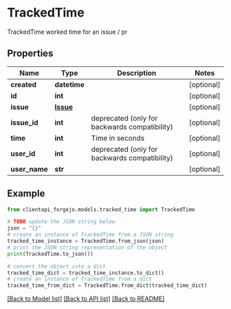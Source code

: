 # TrackedTime

TrackedTime worked time for an issue / pr

## Properties

Name | Type | Description | Notes
------------ | ------------- | ------------- | -------------
**created** | **datetime** |  | [optional] 
**id** | **int** |  | [optional] 
**issue** | [**Issue**](Issue.md) |  | [optional] 
**issue_id** | **int** | deprecated (only for backwards compatibility) | [optional] 
**time** | **int** | Time in seconds | [optional] 
**user_id** | **int** | deprecated (only for backwards compatibility) | [optional] 
**user_name** | **str** |  | [optional] 

## Example

```python
from clientapi_forgejo.models.tracked_time import TrackedTime

# TODO update the JSON string below
json = "{}"
# create an instance of TrackedTime from a JSON string
tracked_time_instance = TrackedTime.from_json(json)
# print the JSON string representation of the object
print(TrackedTime.to_json())

# convert the object into a dict
tracked_time_dict = tracked_time_instance.to_dict()
# create an instance of TrackedTime from a dict
tracked_time_from_dict = TrackedTime.from_dict(tracked_time_dict)
```
[[Back to Model list]](../README.md#documentation-for-models) [[Back to API list]](../README.md#documentation-for-api-endpoints) [[Back to README]](../README.md)


